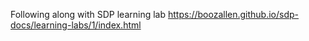 Following along with SDP learning lab https://boozallen.github.io/sdp-docs/learning-labs/1/index.html